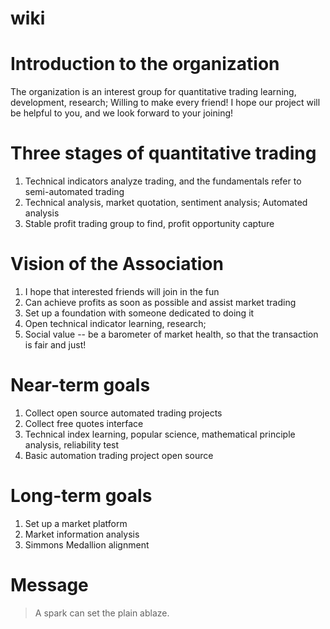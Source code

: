 # wiki

# Introduction to the organization
  The organization is an interest group for quantitative trading learning, development, research; Willing to make every friend! I hope our project will be helpful to you, and we look forward to your joining!

# Three stages of quantitative trading
1. Technical indicators analyze trading, and the fundamentals refer to semi-automated trading
2. Technical analysis, market quotation, sentiment analysis; Automated analysis
3. Stable profit trading group to find, profit opportunity capture

# Vision of the Association
1. I hope that interested friends will join in the fun
2. Can achieve profits as soon as possible and assist market trading
3. Set up a foundation with someone dedicated to doing it
4. Open technical indicator learning, research;
5. Social value -- be a barometer of market health, so that the transaction is fair and just!

# Near-term goals
1. Collect open source automated trading projects
2. Collect free quotes interface
3. Technical index learning, popular science, mathematical principle analysis, reliability test
4. Basic automation trading project open source

# Long-term goals
1. Set up a market platform
2. Market information analysis
3. Simmons Medallion alignment

# Message
> A spark can set the plain ablaze.
